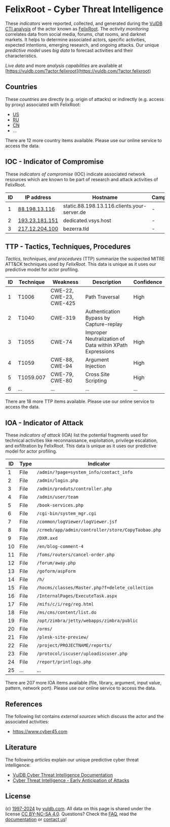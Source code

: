# FelixRoot - Cyber Threat Intelligence

These _indicators_ were reported, collected, and generated during the [VulDB CTI analysis](https://vuldb.com/?kb.cti) of the actor known as [FelixRoot](https://vuldb.com/?actor.felixroot). The _activity monitoring_ correlates data from social media, forums, chat rooms, and darknet markets. It helps to determine associated actors, specific activities, expected intentions, emerging research, and ongoing attacks. Our unique _predictive model_ uses _big data_ to forecast activities and their characteristics.

_Live data_ and more _analysis capabilities_ are available at [https://vuldb.com/?actor.felixroot](https://vuldb.com/?actor.felixroot)

## Countries

These _countries_ are directly (e.g. origin of attacks) or indirectly (e.g. access by proxy) associated with FelixRoot:

* [US](https://vuldb.com/?country.us)
* [RU](https://vuldb.com/?country.ru)
* [CN](https://vuldb.com/?country.cn)
* ...

There are 12 more country items available. Please use our online service to access the data.

## IOC - Indicator of Compromise

These _indicators of compromise_ (IOC) indicate associated network resources which are known to be part of research and attack activities of FelixRoot.

ID | IP address | Hostname | Campaign | Confidence
-- | ---------- | -------- | -------- | ----------
1 | [88.198.13.116](https://vuldb.com/?ip.88.198.13.116) | static.88.198.13.116.clients.your-server.de | - | High
2 | [193.23.181.151](https://vuldb.com/?ip.193.23.181.151) | dedicated.vsys.host | - | High
3 | [217.12.204.100](https://vuldb.com/?ip.217.12.204.100) | bezerra.tld | - | High

## TTP - Tactics, Techniques, Procedures

_Tactics, techniques, and procedures_ (TTP) summarize the suspected MITRE ATT&CK techniques used by _FelixRoot_. This data is unique as it uses our predictive model for actor profiling.

ID | Technique | Weakness | Description | Confidence
-- | --------- | -------- | ----------- | ----------
1 | T1006 | CWE-22, CWE-23, CWE-425 | Path Traversal | High
2 | T1040 | CWE-319 | Authentication Bypass by Capture-replay | High
3 | T1055 | CWE-74 | Improper Neutralization of Data within XPath Expressions | High
4 | T1059 | CWE-88, CWE-94 | Argument Injection | High
5 | T1059.007 | CWE-79, CWE-80 | Cross Site Scripting | High
6 | ... | ... | ... | ...

There are 18 more TTP items available. Please use our online service to access the data.

## IOA - Indicator of Attack

These _indicators of attack_ (IOA) list the potential fragments used for technical activities like reconnaissance, exploitation, privilege escalation, and exfiltration by FelixRoot. This data is unique as it uses our predictive model for actor profiling.

ID | Type | Indicator | Confidence
-- | ---- | --------- | ----------
1 | File | `/admin/?page=system_info/contact_info` | High
2 | File | `/admin/login.php` | High
3 | File | `/admin/produts/controller.php` | High
4 | File | `/admin/user/team` | High
5 | File | `/book-services.php` | High
6 | File | `/cgi-bin/system_mgr.cgi` | High
7 | File | `/common/logViewer/logViewer.jsf` | High
8 | File | `/crmeb/app/admin/controller/store/CopyTaobao.php` | High
9 | File | `/DXR.axd` | Medium
10 | File | `/en/blog-comment-4` | High
11 | File | `/foms/routers/cancel-order.php` | High
12 | File | `/forum/away.php` | High
13 | File | `/goform/aspForm` | High
14 | File | `/h/` | Low
15 | File | `/hocms/classes/Master.php?f=delete_collection` | High
16 | File | `/InternalPages/ExecuteTask.aspx` | High
17 | File | `/mifs/c/i/reg/reg.html` | High
18 | File | `/ms/cms/content/list.do` | High
19 | File | `/opt/zimbra/jetty/webapps/zimbra/public` | High
20 | File | `/orms/` | Low
21 | File | `/plesk-site-preview/` | High
22 | File | `/project/PROJECTNAME/reports/` | High
23 | File | `/protocol/iscuser/uploadiscuser.php` | High
24 | File | `/report/printlogs.php` | High
25 | ... | ... | ...

There are 207 more IOA items available (file, library, argument, input value, pattern, network port). Please use our online service to access the data.

## References

The following list contains _external sources_ which discuss the actor and the associated activities:

* https://www.cyber45.com

## Literature

The following _articles_ explain our unique predictive cyber threat intelligence:

* [VulDB Cyber Threat Intelligence Documentation](https://vuldb.com/?kb.cti)
* [Cyber Threat Intelligence - Early Anticipation of Attacks](https://www.scip.ch/en/?labs.20201022)

## License

(c) [1997-2024](https://vuldb.com/?kb.changelog) by [vuldb.com](https://vuldb.com/?kb.about). All data on this page is shared under the license [CC BY-NC-SA 4.0](https://creativecommons.org/licenses/by-nc-sa/4.0/). Questions? Check the [FAQ](https://vuldb.com/?kb.faq), read the [documentation](https://vuldb.com/?kb) or [contact us](https://vuldb.com/?contact)!
